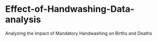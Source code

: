 # Effect-of-Handwashing-Data-analysis
Analyzing the Impact of Mandatory Handwashing on Births and Deaths
